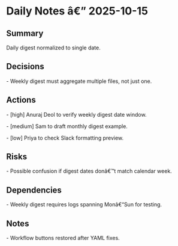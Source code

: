 ﻿# Daily Notes â€” 2025-10-15



## Summary

Daily digest normalized to single date.



## Decisions

\- Weekly digest must aggregate multiple files, not just one.



## Actions

\- [high] Anuraj Deol to verify weekly digest date window.

\- [medium] Sam to draft monthly digest example.

\- [low] Priya to check Slack formatting preview.



## Risks

\- Possible confusion if digest dates donâ€™t match calendar week.



## Dependencies

\- Weekly digest requires logs spanning Monâ€“Sun for testing.



## Notes

\- Workflow buttons restored after YAML fixes.




